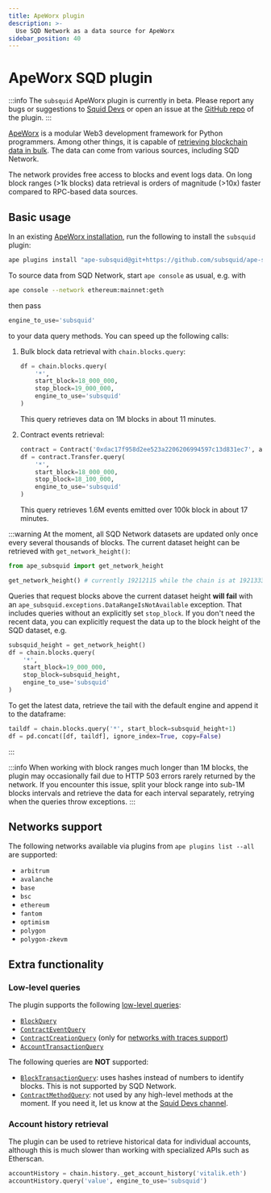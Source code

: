 ```yaml
---
title: ApeWorx plugin
description: >-
  Use SQD Network as a data source for ApeWorx
sidebar_position: 40
---
```


# ApeWorx SQD plugin

:::info
The `subsquid` ApeWorx plugin is currently in beta. Please report any bugs or suggestions to [Squid Devs](https://t.me/HydraDevs) or open an issue at the [GitHub repo](https://github.com/subsquid/ape-subsquid/) of the plugin.
:::

[ApeWorx](https://apeworx.io) is a modular Web3 development framework for Python programmers. Among other things, it is capable of [retrieving blockchain data in bulk](https://docs.apeworx.io/ape/stable/userguides/data.html). The data can come from various sources, including SQD Network.

The network provides free access to blocks and event logs data. On long block ranges (>1k blocks) data retrieval is orders of magnitude (>10x) faster compared to RPC-based data sources.

## Basic usage

In an existing [ApeWorx installation](https://docs.apeworx.io/ape/stable/userguides/quickstart.html#installation), run the following to install the `subsquid` plugin:
```bash
ape plugins install "ape-subsquid@git+https://github.com/subsquid/ape-subsquid.git@main"
```
To source data from SQD Network, start `ape console` as usual, e.g. with
```bash
ape console --network ethereum:mainnet:geth
```
then pass
```python
engine_to_use='subsquid'
```
to your data query methods. You can speed up the following calls:

1. Bulk block data retrieval with `chain.blocks.query`:
   ```python
   df = chain.blocks.query(
       '*',
       start_block=18_000_000,
       stop_block=19_000_000,
       engine_to_use='subsquid'
   )
   ```
   This query retrieves data on 1M blocks in about 11 minutes.

2. Contract events retrieval:
   ```python
   contract = Contract('0xdac17f958d2ee523a2206206994597c13d831ec7', abi='usdt.json')
   df = contract.Transfer.query(
       '*',
       start_block=18_000_000,
       stop_block=18_100_000,
       engine_to_use='subsquid'
   )
   ```
   This query retrieves 1.6M events emitted over 100k block in about 17 minutes.

:::warning
At the moment, all SQD Network datasets are updated only once every several thousands of blocks. The current dataset height can be retrieved with `get_network_height()`:
```python
from ape_subsquid import get_network_height

get_network_height() # currently 19212115 while the chain is at 19213330
```
Queries that request blocks above the current dataset height **will fail** with an `ape_subsquid.exceptions.DataRangeIsNotAvailable` exception. That includes queries without an explicitly set `stop_block`. If you don't need the recent data, you can explicitly request the data up to the block height of the SQD dataset, e.g.

```python
subsquid_height = get_network_height()
df = chain.blocks.query(
    '*',
    start_block=19_000_000,
    stop_block=subsquid_height,
    engine_to_use='subsquid'
)
```
To get the latest data, retrieve the tail with the default engine and append it to the dataframe:
```python
taildf = chain.blocks.query('*', start_block=subsquid_height+1)
df = pd.concat([df, taildf], ignore_index=True, copy=False)
```
:::

:::info
When working with block ranges much longer than 1M blocks, the plugin may occasionally fail due to HTTP 503 errors rarely returned by the network. If you encounter this issue, split your block range into sub-1M blocks intervals and retrieve the data for each interval separately, retrying when the queries throw exceptions.
:::

## Networks support

The following networks available via plugins from `ape plugins list --all` are supported:

* `arbitrum`
* `avalanche`
* `base`
* `bsc`
* `ethereum`
* `fantom`
* `optimism`
* `polygon`
* `polygon-zkevm`

## Extra functionality

### Low-level queries

The plugin supports the following [low-level queries](https://docs.apeworx.io/ape/stable/methoddocs/api.html#module-ape.api.query):

* [`BlockQuery`](https://docs.apeworx.io/ape/stable/methoddocs/api.html#ape.api.query.BlockQuery)
* [`ContractEventQuery`](https://docs.apeworx.io/ape/stable/methoddocs/api.html#ape.api.query.ContractEventQuery)
* [`ContractCreationQuery`](https://docs.apeworx.io/ape/stable/methoddocs/api.html#ape.api.query.ContractCreationQuery) (only for [networks with traces support](/subsquid-network/reference/networks/#evm--ethereum-compatible))
* [`AccountTransactionQuery`](https://docs.apeworx.io/ape/stable/methoddocs/api.html#ape.api.query.AccountTransactionQuery)

The following queries are **NOT** supported:

* [`BlockTransactionQuery`](https://docs.apeworx.io/ape/stable/methoddocs/api.html#ape.api.query.BlockTransactionQuery): uses hashes instead of numbers to identify blocks. This is not supported by SQD Network.
* [`ContractMethodQuery`](https://docs.apeworx.io/ape/stable/methoddocs/api.html#ape.api.query.ContractMethodQuery): not used by any high-level methods at the moment. If you need it, let us know at the [Squid Devs channel](https://t.me/HydraDevs).

### Account history retrieval

The plugin can be used to retrieve historical data for individual accounts, although this is much slower than working with specialized APIs such as Etherscan.

```python
accountHistory = chain.history._get_account_history('vitalik.eth')
accountHistory.query('value', engine_to_use='subsquid')
```

